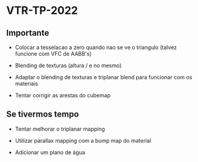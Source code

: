 # VTR-TP-2022

## Importante

- Colocar a tesselacao a zero quando nao se ve o triangulo (talvez funcione com VFC de AABB's)

- Blending de texturas (altura / e no mesmo)

- Adaptar o blending de texturas e triplanar blend para funcionar com os materiais

- Tentar corrigir as arestas do cubemap

## Se tivermos tempo

- Tentar melhorar o triplanar mapping

- Utilizar parallax mapping com a bump map do material

- Adicionar um plano de água
